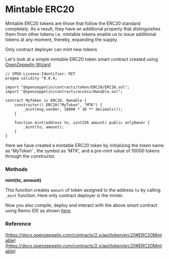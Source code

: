 # Mintable ERC20

Mintable ERC20 tokens are those that follow the ERC20 standard completely. As a result, they have an additional property that distinguishes them from other tokens i.e. mintable tokens enable us to issue additional tokens at any moment, thereby, expanding the supply.

Only contract deployer can mint new tokens

Let's look at a simple mintable ERC20 token smart contract created using [OpenZeppelin Wizard](https://wizard.openzeppelin.com)

```
// SPDX-License-Identifier: MIT
pragma solidity ^0.8.4;

import "@openzeppelin/contracts/token/ERC20/ERC20.sol";
import "@openzeppelin/contracts/access/Ownable.sol";

contract MyToken is ERC20, Ownable {
    constructor() ERC20("MyToken", "MTK") {
        _mint(msg.sender, 10000 * 10 ** decimals());
    }

    function mint(address to, uint256 amount) public onlyOwner {
        _mint(to, amount);
    }
}
```

Here we have created a mintable ERC20 token by initializing the token name as 'MyToken' , the symbol as 'MTK', and a pre-mint value of 10000 tokens through the constructor.

### Methods

**mint(to, amount)**

This function creates `amount` of token assigned to the address `to` by calling `_mint` function. Here only contract deployer is the minter.

Now you also compile, deploy and interact with the above smart contract using Remix IDE as shown [here](../../using-remix/).

### Reference

[https://docs.openzeppelin.com/contracts/2.x/api/token/erc20#ERC20Mintable](https://docs.openzeppelin.com/contracts/2.x/api/token/erc20#ERC20Mintable)
